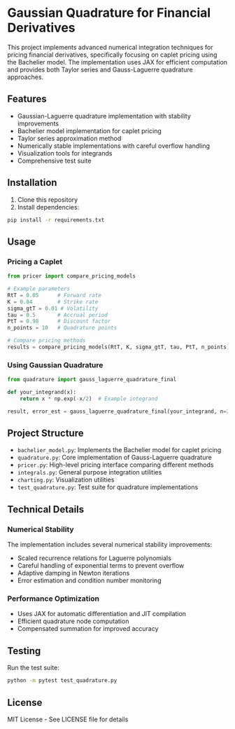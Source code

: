 # Gaussian Quadrature for Financial Derivatives

This project implements advanced numerical integration techniques for pricing financial derivatives, specifically focusing on caplet pricing using the Bachelier model. The implementation uses JAX for efficient computation and provides both Taylor series and Gauss-Laguerre quadrature approaches.

## Features

- Gaussian-Laguerre quadrature implementation with stability improvements
- Bachelier model implementation for caplet pricing
- Taylor series approximation method
- Numerically stable implementations with careful overflow handling
- Visualization tools for integrands
- Comprehensive test suite

## Installation

1. Clone this repository
2. Install dependencies:
```bash
pip install -r requirements.txt
```

## Usage

### Pricing a Caplet

```python
from pricer import compare_pricing_models

# Example parameters
RtT = 0.05      # Forward rate
K = 0.04        # Strike rate
sigma_gtT = 0.01 # Volatility
tau = 0.5       # Accrual period
PtT = 0.98      # Discount factor
n_points = 10   # Quadrature points

# Compare pricing methods
results = compare_pricing_models(RtT, K, sigma_gtT, tau, PtT, n_points)
```

### Using Gaussian Quadrature

```python
from quadrature import gauss_laguerre_quadrature_final

def your_integrand(x):
    return x * np.exp(-x/2)  # Example integrand

result, error_est = gauss_laguerre_quadrature_final(your_integrand, n=20)
```

## Project Structure

- `bachelier_model.py`: Implements the Bachelier model for caplet pricing
- `quadrature.py`: Core implementation of Gauss-Laguerre quadrature
- `pricer.py`: High-level pricing interface comparing different methods
- `integrals.py`: General purpose integration utilities
- `charting.py`: Visualization utilities
- `test_quadrature.py`: Test suite for quadrature implementations

## Technical Details

### Numerical Stability

The implementation includes several numerical stability improvements:
- Scaled recurrence relations for Laguerre polynomials
- Careful handling of exponential terms to prevent overflow
- Adaptive damping in Newton iterations
- Error estimation and condition number monitoring

### Performance Optimization

- Uses JAX for automatic differentiation and JIT compilation
- Efficient quadrature node computation
- Compensated summation for improved accuracy

## Testing

Run the test suite:
```bash
python -m pytest test_quadrature.py
```

## License

MIT License - See LICENSE file for details